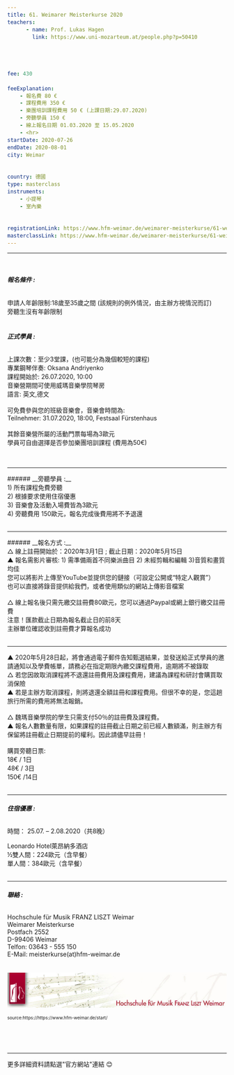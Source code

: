 ```yaml
---
title: 61. Weimarer Meisterkurse 2020
teachers:
      - name: Prof. Lukas Hagen 
        link: https://www.uni-mozarteum.at/people.php?p=50410




fee: 430 

feeExplanation: 
    - 報名費 80 €
    - 課程費用 350 € 
    - 樂團培訓課程費用 50 € (上課日期:29.07.2020)
    - 旁聽學員 150 €
    - 線上報名日期 01.03.2020 至 15.05.2020
    - <hr>
startDate: 2020-07-26
endDate: 2020-08-01
city: Weimar
      

country: 德國
type: masterclass
instruments:
    - 小提琴
    - 室內樂
    

registrationLink: https://www.hfm-weimar.de/weimarer-meisterkurse/61-weimarer-meisterkurse-2020/kurse/lukas-hagen-violine-kammermusik/?L=0
masterclassLink: https://www.hfm-weimar.de/weimarer-meisterkurse/61-weimarer-meisterkurse-2020/informationen-konditionen/?L=0
---
```

<hr><br>

###### __報名條件 :__<br> 
申請人年齡限制:18歲至35歲之間 (該規則的例外情況，由主辦方視情況而訂)<br>
旁聽生沒有年齡限制<br>
<br>
###### __正式學員 :__<br> 
上課次數：至少3堂課，(也可能分為幾個較短的課程)<br>
專業鋼琴伴奏: Oksana Andriyenko<br>
課程開始於: 26.07.2020, 10:00<br>
音樂營期間可使用威瑪音樂學院琴房<br>
語言: 英文,德文<br>
<br>
可免費參與您的班級音樂會，音樂會時間為:<br>
Teilnehmer: 31.07.2020, 18:00, Festsaal Fürstenhaus<br>
<br>
其餘音樂營所屬的活動門票每場為3歐元<br>
學員可自由選擇是否參加樂團培訓課程 (費用為50€)<br>
<br>
<br> 
<hr>
###### __旁聽學員 :__<br> 
1) 所有課程免費旁聽<br>
2) 根據要求使用住宿優惠<br>
3) 音樂會及活動入場費皆為3歐元<br>
4) 旁聽費用 150歐元，報名完成後費用將不予退還 <br>

<br> 
<hr>
###### __報名方式 :__<br>
△ 線上註冊開始於：2020年3月1日 ; 截止日期：2020年5月15日<br>
▲ 報名需影片審核: 1) 需準備兩首不同樂派曲目 2) 未經剪輯和編輯 3)音質和畫質均佳<br>
您可以將影片上傳至YouTube並提供您的鏈接（可設定公開或“特定人觀賞”）<br>
也可以直接將錄音提供給我們，或者使用類似的網站上傳影音檔案<br>
<br>
△ 線上報名後只需先繳交註冊費80歐元，您可以通過Paypal或網上銀行繳交註冊費<br>
注意！匯款截止日期為報名截止日的前8天<br>
主辦單位確認收到註冊費才算報名成功<br>
<br>
<hr>
▲ 2020年5月28日起，將會通過電子郵件告知甄選結果，並發送給正式學員的邀請通知以及學費帳單，請務必在指定期限內繳交課程費用，逾期將不被錄取<br>
△ 若您因故取消課程將不退還註冊費用及課程費用，建議為課程和研討會購買取消保險<br>
▲ 若是主辦方取消課程，則將退還全額註冊和課程費用。但很不幸的是，您這趟旅行所需的費用將無法報銷。<br>
<br>
△ 魏瑪音樂學院的學生只需支付50％的註冊費及課程費。<br>
▲ 報名人數數量有限，如果課程的註冊截止日期之前已經人數額滿，則主辦方有保留將註冊截止日期提前的權利。因此請儘早註冊！<br>

<br>
購買旁聽日票:<br>
18€ / 1日 <br>
48€ / 3日<br>
150€ /14日<br>
<br>

<hr>

###### __住宿優惠 :__<br>
時間： 25.07. – 2.08.2020（共8晚）<br>

Leonardo Hotel萊昂納多酒店<br>
    ½雙人間：224歐元（含早餐）<br>
    單人間：384歐元（含早餐）<br>
<br>
<hr>

###### __聯絡 :__<br>
Hochschule für Musik FRANZ LISZT Weimar<br>
Weimarer Meisterkurse<br>
Postfach 2552<br>
D-99406 Weimar<br>
Telfon: 03643 - 555 150<br>
E-Mail: meisterkurse(at)hfm-weimar.de<br>
<br>
<br>
<img src="/assets/img/weimar.png" class="img-fluid" alt="...">
<P style="font-size: 10px">source:https://https://www.hfm-weimar.de/start/</P>

<br>
<br>
<br>
<hr>
更多詳細資料請點選"官方網站"連結 😊
